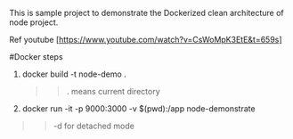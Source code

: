 This is sample project to demonstrate the Dockerized clean architecture of node project.

Ref youtube [https://www.youtube.com/watch?v=CsWoMpK3EtE&t=659s]

#Docker steps
1. docker build -t node-demo .
    >> . means current directory
2. docker run -it -p 9000:3000 -v $(pwd):/app node-demonstrate
  >> -d for detached mode 
